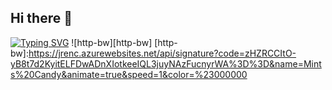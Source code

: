 ## Hi there 👋
[![Typing SVG](https://readme-typing-svg.demolab.com?font=Fira+Code&pause=1000&color=AEADF7&width=435&lines=I+love+Sleep%F0%9F%92%93)](https://git.io/typing-svg)
![http-bw][http-bw]
[http-bw]:https://jrenc.azurewebsites.net/api/signature?code=zHZRCCItO-yB8t7d2KyitELFDwADnXIotkeeIQL3juyNAzFucnyrWA%3D%3D&name=Mints%20Candy&animate=true&speed=1&color=%23000000
<!--
**Mintscandy/Mintscandy** is a ✨ _special_ ✨ repository because its `README.md` (this file) appears on your GitHub profile.

Here are some ideas to get you started:

- 🔭 I’m currently working on ...
- 🌱 I’m currently learning ...
- 👯 I’m looking to collaborate on ...
- 🤔 I’m looking for help with ...
- 💬 Ask me about ...
- 📫 How to reach me: ...
- 😄 Pronouns: ...
- ⚡ Fun fact: ...
-->
